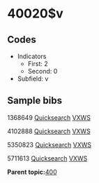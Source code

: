 # 40020$v

## Codes

-   Indicators
    -   First: 2
    -   Second: 0
-   Subfield: v

## Sample bibs

1368649 [Quicksearch](https://search.library.yale.edu/catalog/1368649) [VXWS](http://prodorbis.library.yale.edu:7014/vxws/GetHoldingsService?bibId=1368649)

4102888 [Quicksearch](https://search.library.yale.edu/catalog/4102888) [VXWS](http://prodorbis.library.yale.edu:7014/vxws/GetHoldingsService?bibId=4102888)

5350823 [Quicksearch](https://search.library.yale.edu/catalog/5350823) [VXWS](http://prodorbis.library.yale.edu:7014/vxws/GetHoldingsService?bibId=5350823)

5711613 [Quicksearch](https://search.library.yale.edu/catalog/5711613) [VXWS](http://prodorbis.library.yale.edu:7014/vxws/GetHoldingsService?bibId=5711613)

**Parent topic:**[400](../../tags/400/400.md)

